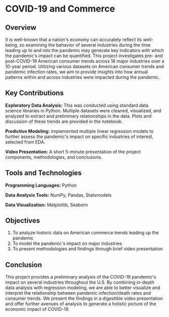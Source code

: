 # COVID-19 and Commerce

## Overview
It is well-known that a nation's economy can accurately reflect its well-being, so examining the behavior of several industries during the time leading up to and into the pandemic may generate key indicators with which the pandemic's impact can be quantified. This project investigates pre- and post-COVID-19 American consumer trends across 18 major industries over a 10-year period. Utilizing various datasets on American consumer trends and pandemic infection rates, we aim to provide insights into how annual patterns within and across industries were impacted during the pandemic.

## Key Contributions
**Exploratory Data Analysis:** This was conducted using standard data science libraries in Python. Multiple datasets were cleaned, visualized, and analyzed to extract and preliminary relationships in the data. Plots and discussion of these trends are provided in the notebook.

**Predictive Modeling:** Implemented multiple linear regression models to further assess the pandemic's impact on specific industries of interest, selected from EDA. 

**Video Presentation:** A short 5-minute presentation of the project components, methodologies, and conclusions.

## Tools and Technologies
**Programming Languages:** Python

**Data Analysis Tools:** NumPy, Pandas, Statsmodels

**Data Visualization:** Matplotlib, Seaborn

## Objectives
1. To analyze historic data on American commerce trends leading up the pandemic
2. To model the pandemic's impact on major industries
4. To present methodologies and findings through brief video presentation

## Conclusion
This project provides a preliminary analysis of the COVID-19 pandemic's impact on several industries throughout the U.S. By combining in-depth data analysis with regression modeling, we are able to better visualize and interpret the relationship between pandemic infection/death rates and consumer trends. We present the findings in a digestible video presentation and offer further avenues of analysis to generate a holistic picture of the economic impact of COVID-19.

